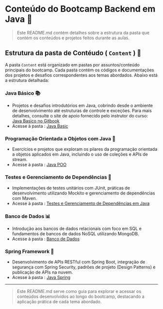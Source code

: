 # Conteúdo do Bootcamp Backend em Java 🔖

> Este README.md contém detalhes sobre a estrutura da pasta que contém os conteúdos e projetos feitos durante as aulas.

## Estrutura da pasta de Contéudo ( `Content` ) 📂
A pasta `Content` está organizado em pastas por assuntos/conteúdo principais do bootcamp. Cada pasta contém os códigos e documentações dos projetos e desafios correspondentes aos temas abordados. Abaixo está a estrutura detalhada:

### Java Básico 📚

- Projetos e desafios introdutórios em Java, cobrindo desde o ambiente de desenvolvimento até estruturas de controle e exceções. Para mais detalhes, consulte o site de apoio fornecido pelo instrutor do curso: [Java Basico no Gitbook](https://glysns.gitbook.io/java-basico)
- Acesse à pasta : [Java Basic](JavaBasic)

### Programação Orientada a Objetos com Java 🎯
- Exercícios e projetos que exploram os pilares da programação orientada a objetos aplicados em Java, incluindo o uso de coleções e APIs de stream.
- Acesse à pasta : [Java POO](JavaPOO)

### Testes e Gerenciamento de Dependências 🧪
- Implementações de testes unitários com JUnit, práticas de desenvolvimento utilizando Mockito e gerenciamento de dependências com Maven.
- Acesse à pasta : [Testes e Gerenciamento de Dependências em Java](JavaTestsDependencies)

### Banco de Dados 📊
- Introdução aos bancos de dados relacionais com foco em SQL e fundamentos de bancos de dados NoSQL utilizando MongoDB.
- Acesse à pasta : [Banco de Dados](JavaDatabase)

### Spring Framework 🌱
- Desenvolvimento de APIs RESTful com Spring Boot, integração de segurança com Spring Security, padrões de projeto (Design Patterns) e publicação de APIs na nuvem.
- Acesse à pasta : [Java Spring](JavaSpringFramework)

-------------------------
> Este README.md serve como guia para explorar e acessar os conteúdos desenvolvidos ao longo do bootcamp, destacando a aplicação prática de cada tema abordado.
